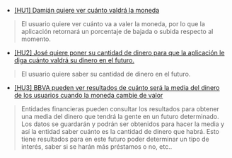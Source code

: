 * [[HU1] Damián quiere ver cuánto valdrá la moneda](https://github.com/ignaciotitos/IV---HealthForAll/issues/5)
> El usuario quiere ver cuánto va a valer la moneda, por lo que la aplicación retornará un porcentaje de bajada o subida respecto al momento.

* [[HU2] José quiere poner su cantidad de dinero para que la aplicación le diga cuánto valdrá su dinero en el futuro.](https://github.com/ignaciotitos/IV---HealthForAll/issues/6)
> El usuario quiere saber su cantidad de dinero en el futuro.

* [[HU3] BBVA pueden ver resultados de cuánto será la media del dinero de los usuarios cuando la moneda cambie de valor](https://github.com/ignaciotitos/IV---HealthForAll/issues/7)
> Entidades financieras pueden consultar los resultados para obtener una media del dinero que tendrá la gente en un futuro determinado. Los datos se guardarán y podrán ser obtenidos para hacer la media y así la entidad saber cuánto es la cantidad de dinero que habrá. Esto tiene resultados para en este futuro poder determinar un tipo de interés, saber si se harán más préstamos o no, etc..
